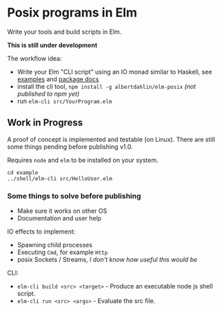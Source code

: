# Posix programs in Elm

Write your tools and build scripts in Elm.

**This is still under development**

The workflow idea:
- Write your Elm "CLI script" using an IO monad similar to Haskell, see [examples](https://github.com/albertdahlin/elm-posix/tree/master/example/src) and [package docs](https://elm-doc-preview.netlify.app/?repo=albertdahlin/elm-posix)
- install the cli tool, `npm install -g albertdahlin/elm-posix` *(not published to npm yet)*
- run `elm-cli src/YourProgram.elm`

## Work in Progress

A proof of concept is implemented and testable (on Linux).
There are still some things pending before publishing v1.0.

Requires `node` and `elm` to be installed on your system.
```
cd example
../shell/elm-cli src/HelloUser.elm
```

### Some things to solve before publishing

- Make sure it works on other OS
- Documentation and user help

IO effects to implement:
- Spawning child processes
- Executing `Cmd`, for example `Http`
- posix Sockets / Streams, *I don't know how useful this would be*

CLI:
- `elm-cli build <src> <target>` - Produce an executable node js shell script.
- `elm-cli run <src> <args>` - Evaluate the src file.
